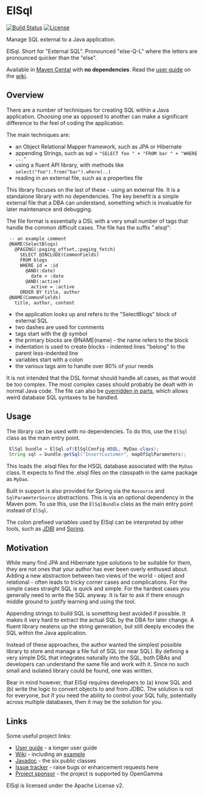ElSql
=====

[![Build Status](https://travis-ci.org/OpenGamma/ElSql.svg?branch=master)](https://travis-ci.org/OpenGamma/ElSql)
[![License](http://img.shields.io/:license-apache-blue.svg)](http://www.apache.org/licenses/LICENSE-2.0.html)

Manage SQL external to a Java application.

ElSql. Short for "External SQL".
Pronounced "else-Q-L" where the letters are pronounced quicker than the "else".

Available in [Maven Cental](http://search.maven.org/#search|ga|1|a%3A%22elsql%22)
with **no dependencies**.
Read the [user guide](https://github.com/OpenGamma/ElSql/wiki/User-guide) on the
[wiki](https://github.com/OpenGamma/ElSql/wiki/Home).


Overview
--------
There are a number of techniques for creating SQL within a Java application.
Choosing one as opposed to another can make a significant difference to the feel of coding the application.

The main techniques are:
* an Object Relational Mapper framework, such as JPA or Hibernate
* appending Strings, such as sql = `"SELECT foo " + "FROM bar " + "WHERE ..."`
* using a fluent API library, with methods like `select("foo").from("bar").where(..)`
* reading in an external file, such as a properties file

This library focuses on the last of these - using an external file.
It is a standalone library with no dependencies.
The key benefit is a simple external file that a DBA can understand, something
which is invaluable for later maintenance and debugging.

The file format is essentially a DSL with a very small number of tags that handle the
common difficult cases. The file has the suffix ".elsql":

     -- an example comment
     @NAME(SelectBlogs)
       @PAGING(:paging_offset,:paging_fetch)
         SELECT @INCLUDE(CommonFields)
         FROM blogs
         WHERE id = :id
           @AND(:date)
             date > :date
           @AND(:active)
             active = :active
         ORDER BY title, author
     @NAME(CommonFields)
       title, author, content

* the application looks up and refers to the "SelectBlogs" block of external SQL
* two dashes are used for comments
* tags start with the @ symbol
* the primary blocks are @NAME(name) - the name refers to the block
* indentation is used to create blocks - indented lines "belong" to the parent less-indented line
* variables start with a colon
* the various tags aim to handle over 80% of your needs

It is not intended that the DSL format should handle all cases, as that would be too complex.
The most complex cases should probably be dealt with in normal Java code.
The file can also be [overridden in parts](https://github.com/OpenGamma/ElSql/wiki/Configuration),
which allows weird database SQL syntaxes to be handled.


Usage
-----

The library can be used with no dependencies.
To do this, use the `ElSql` class as the main entry point.

```java
 ElSql bundle = ElSql.of(ElSqlConfig.HSQL, MyDao.class);
 String sql = bundle.getSql("InsertCustomer", mapOfSqlParameters);
```

This loads the .elsql files for the HSQL database associated with the `MyDao` class.
It expects to find the .elsql files on the classpath in the same package as `MyDao`.

Built in support is also provided for Spring via the `Resource` and `SqlParameterSource` abstractions.
This is via an optional dependency in the Maven pom.
To use this, use the `ElSqlBundle` class as the main entry point instead of `ElSql`.

The colon prefixed variables used by ElSql can be interpreted by other tools,
such as [JDBI](http://jdbi.org/) and [Spring](http://docs.spring.io/spring-framework/docs/current/spring-framework-reference/html/jdbc.html).


Motivation
----------
While many find JPA and Hibernate type solutions to be suitable for them, they are not ones that
your author has ever been overly enthused about. Adding a new abstraction between two views of the
world - object and relational - often leads to tricky corner cases and complications.
For the simple cases straight SQL is quick and simple.
For the hardest cases you generally need to write the SQL anyway.
It is fair to ask if there enough middle ground to justify learning and using the tool.

Appending strings to build SQL is something best avoided if possible. It makes it very hard to
extract the actual SQL by the DBA for later change. A fluent library neatens up the string generation,
but still deeply encodes the SQL within the Java application.

Instead of these approaches, the author wanted the simplest possible library to store and manage a
file full of SQL (or near SQL). By defining a very simple DSL that integrates naturally into the SQL,
both DBAs and developers can understand the same file and work with it.
Since no such small and isolated library could be found, one was written.

Bear in mind however, that ElSql requires developers to (a) know SQL and (b) write the logic to
convert objects to and from JDBC. The solution is not for everyone, but if you need the ability
to control your SQL fully, potentially across multiple databases, then it may be the solution for you.


Links
-----
Some useful project links:

* [User guide](https://github.com/OpenGamma/ElSql/wiki/User-guide) - a longer user guide
* [Wiki](https://github.com/OpenGamma/ElSql/wiki/Home) - including an [example](https://github.com/OpenGamma/ElSql/wiki/Example)
* [Javadoc](http://opengamma.github.com/ElSql/apidocs/index.html) - the six public classes
* [Issue tracker](https://github.com/OpenGamma/ElSql/issues) - raise bugs or enhancement requests here
* [Project sponsor](https://opengamma.com/) - the project is supported by OpenGamma

ElSql is licensed under the Apache License v2.
